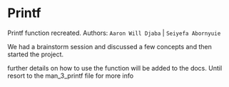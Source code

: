 # Printf

Printf function recreated. Authors: `Aaron Will Djaba` | `Seiyefa Abornyuie`

We had a brainstorm session and discussed a few concepts and then started the project.

further details on how to use the function will be added to the docs. Until resort to the man_3_printf
file for more info
